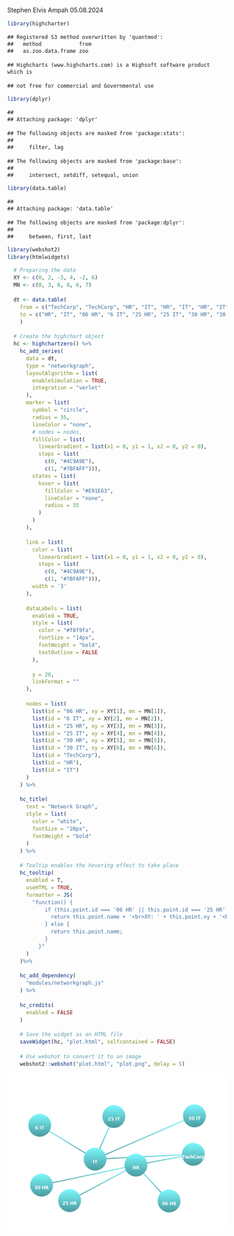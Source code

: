 Stephen Elvis Ampah
05.08.2024

``` r
library(highcharter)
```

    ## Registered S3 method overwritten by 'quantmod':
    ##   method            from
    ##   as.zoo.data.frame zoo

    ## Highcharts (www.highcharts.com) is a Highsoft software product which is

    ## not free for commercial and Governmental use

``` r
library(dplyr)
```

    ## 
    ## Attaching package: 'dplyr'

    ## The following objects are masked from 'package:stats':
    ## 
    ##     filter, lag

    ## The following objects are masked from 'package:base':
    ## 
    ##     intersect, setdiff, setequal, union

``` r
library(data.table)
```

    ## 
    ## Attaching package: 'data.table'

    ## The following objects are masked from 'package:dplyr':
    ## 
    ##     between, first, last

``` r
library(webshot2)
library(htmlwidgets)
```

``` r
  # Preparing the data
  XY <- c(0, 2, -3, 4, -2, 6)
  MN <- c(0, 3, 6, 8, 6, 7)
  
  dt <- data.table(
    from = c("TechCorp", "TechCorp", "HR", "IT", "HR", "IT", "HR", "IT"),
    to = c("HR", "IT", "06 HR", "6 IT", "25 HR", "25 IT", "30 HR", "30 IT")
    )
  
  # Create the highchart object
  hc <- highchartzero() %>%
    hc_add_series(
      data = dt,
      type = "networkgraph",
      layoutAlgorithm = list(
        enableSimulation = TRUE,
        integration = "verlet"
      ),
      marker = list(
        symbol = "circle",
        radius = 35,
        lineColor = "none",
        # nodes = nodes,
        fillColor = list(
          linearGradient = list(x1 = 0, y1 = 1, x2 = 0, y2 = 0),
          stops = list(
            c(0, "#4C9A9E"),
            c(1, "#7BFAFF"))),
        states = list(
          hover = list(
            fillColor = "#E91E63",
            lineColor = "none",
            radius = 35
          )
        )
      ),
      
      link = list(
        color = list(
          linearGradient = list(x1 = 0, y1 = 1, x2 = 0, y2 = 0),
          stops = list(
            c(0, "#4C9A9E"),
            c(1, "#7BFAFF"))),
        width = '3'
      ),
      
      dataLabels = list(
        enabled = TRUE,
        style = list(
          color = "#f8f9fa",
          fontSize = "14px",
          fontWeight = "bold",
          textOutline = FALSE
        ),
        
        y = 20,
        linkFormat = ""
      ),
      
      nodes = list(
        list(id = "06 HR", xy = XY[1], mn = MN[1]),
        list(id = "6 IT", xy = XY[2], mn = MN[2]),
        list(id = "25 HR", xy = XY[3], mn = MN[3]),
        list(id = "25 IT", xy = XY[4], mn = MN[4]),
        list(id = "30 HR", xy = XY[5], mn = MN[5]),
        list(id = "30 IT", xy = XY[6], mn = MN[6]),
        list(id = "TechCorp"),
        list(id = "HR"),
        list(id = "IT")
      )
    ) %>%
    
    hc_title(
      text = "Network Graph",
      style = list(
        color = "white",
        fontSize = "20px",
        fontWeight = "bold"
      )
    ) %>%
    
    # Tooltip enables the hovering effect to take place
    hc_tooltip(
      enabled = T,
      useHTML = TRUE,
      formatter = JS(
        "function() {
            if (this.point.id === '06 HR' || this.point.id === '25 HR' || this.point.id === '30 HR' || this.point.id === '6 IT' || this.point.id === '25 IT' || this.point.id === '30 IT') {
              return this.point.name + '<br>XY: ' + this.point.xy + '<br>MN: ' + this.point.mn;
            } else {
              return this.point.name;
            }
          }"
      )
    )%>%
    
    hc_add_dependency(
      "modules/networkgraph.js"
    ) %>%
    
    hc_credits(
      enabled = FALSE
    ) 

    # Save the widget as an HTML file
    saveWidget(hc, "plot.html", selfcontained = FALSE)
    
    # Use webshot to convert it to an image
    webshot2::webshot("plot.html", "plot.png", delay = 5)
```

![](CommuniGraph_files/figure-gfm/unnamed-chunk-2-1.png)<!-- -->

